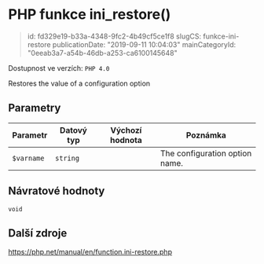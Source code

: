 PHP funkce ini_restore()
================================

> id: fd329e19-b33a-4348-9fc2-4b49cf5ce1f8
> slugCS: funkce-ini-restore
> publicationDate: "2019-09-11 10:04:03"
> mainCategoryId: "0eeab3a7-a54b-46db-a253-ca6100145648"

Dostupnost ve verzích: `PHP 4.0`

Restores the value of a configuration option


Parametry
--------------

| Parametr | Datový typ | Výchozí hodnota | Poznámka |
|-----|-----|-----|-----|
| `$varname` | `string` |  | The configuration option name. |


Návratové hodnoty
----------------

`void`



Další zdroje
------------

https://php.net/manual/en/function.ini-restore.php
